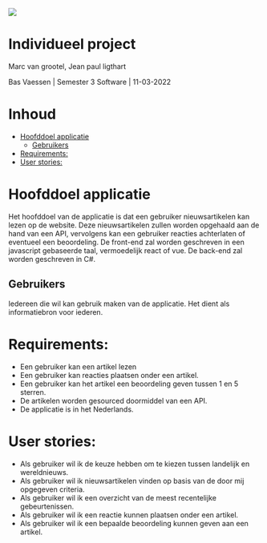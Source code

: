 ![](RackMultipart20220408-4-c54p4t_html_ffb1dd0639f22f75.jpg)

# Individueel project

Marc van grootel, Jean paul ligthart

Bas Vaessen | Semester 3 Software | 11-03-2022

# Inhoud
- [Hoofddoel applicatie](#hoofddoel-applicatie)
  * [Gebruikers](#gebruikers)
- [Requirements:](#requirements-)
- [User stories:](#user-stories-)

# Hoofddoel applicatie

Het hoofddoel van de applicatie is dat een gebruiker nieuwsartikelen kan lezen op de website. Deze nieuwsartikelen zullen worden opgehaald aan de hand van een API, vervolgens kan een gebruiker reacties achterlaten of eventueel een beoordeling. De front-end zal worden geschreven in een javascript gebaseerde taal, vermoedelijk react of vue. De back-end zal worden geschreven in C#.

## Gebruikers

Iedereen die wil kan gebruik maken van de applicatie. Het dient als informatiebron voor iederen.

# Requirements:

- Een gebruiker kan een artikel lezen
- Een gebruiker kan reacties plaatsen onder een artikel.
- Een gebruiker kan het artikel een beoordeling geven tussen 1 en 5 sterren.
- De artikelen worden gesourced doormiddel van een API.
- De applicatie is in het Nederlands.

# User stories:

- Als gebruiker wil ik de keuze hebben om te kiezen tussen landelijk en wereldnieuws.
- Als gebruiker wil ik nieuwsartikelen vinden op basis van de door mij opgegeven criteria.
- Als gebruiker wil ik een overzicht van de meest recentelijke gebeurtenissen.
- Als gebruiker wil ik een reactie kunnen plaatsen onder een artikel.
- Als gebruiker wil ik een bepaalde beoordeling kunnen geven aan een artikel.
